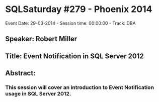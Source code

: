 # SQLSaturday #279 - Phoenix 2014
Event Date: 29-03-2014 - Session time: 00:00:00 - Track: DBA
## Speaker: Robert Miller
## Title: Event Notification in SQL Server 2012
## Abstract:
### This session will cover an introduction to Event Notification usage in SQL Server 2012.
